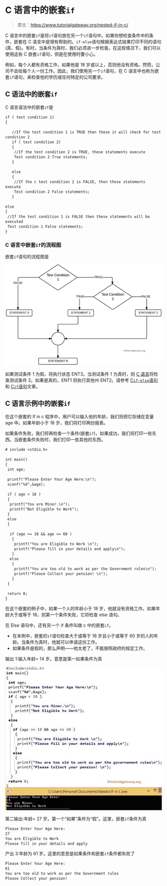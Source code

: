 # C 语言中的嵌套`if`

> 原文：<https://www.tutorialgateway.org/nested-if-in-c/>

C 语言中的嵌套`if`是将`if`语句放在另一个`if`语句中。如果你想检查条件中的条件，嵌套在 C 语言中是很有帮助的。`if-else`语句根据表达式结果打印不同的语句(真、假)。有时，当条件为真时，我们必须进一步检查。在这些情况下，我们可以使用这些 C 嵌套`if`语句，但是在使用时要小心。

例如，每个人都有资格工作，如果他是 18 岁或以上，否则他没有资格。然而，公司不会给每个人一份工作。因此，我们使用另一个`if`语句，在 C 语言中也称为嵌套`if`语句，来检查他的学历或任何特定的公司要求。

## C 语法中的嵌套`if`

C 语言语法中的嵌套`if`是

```
if ( test condition 1)
{

   //If the test condition 1 is TRUE then these it will check for test condition 2
   if ( test condition 2)
   {
    //If the test condition 2 is TRUE, these statements execute
    Test condition 2 True statements;
   }

   else
   {
    //If the c test condition 2 is FALSE, then these statements execute
    Test condition 2 False statements;
   }

else
{
 //If the test condition 1 is FALSE then these statements will be executed
 Test condition 1 False statements;
}
```

### C 语言中嵌套`if`的流程图

嵌套`if`语句的流程图是

![FLOW CHART For Nested If in C Programming](img/e61ed88e992881e0a36f001446bd0ed2.png)

如果测试条件 1 为假，将执行状态 ENT3。当测试条件 1 为真时，则 [C 语言](https://www.tutorialgateway.org/c-programming/)将检查测试条件 2。如果是真的，ENT1 将执行其他州 ENT2。请参考 [C`if-else`语句](https://www.tutorialgateway.org/if-else-statement-in-c/)和 [C`if`语句](https://www.tutorialgateway.org/if-statement-in-c/)文章。

## C 语言示例中的嵌套`if`

在这个嵌套的 If in c 程序中，用户可以输入他的年龄，我们将把它存储在变量 age 中。如果年龄小于 18 岁，我们将打印两份报表。

如果条件失败，我们将再检查一个条件(嵌套`if`)，如果成功，我们将打印一些东西。当嵌套条件失败时，我们打印一些其他的东西。

```
# include <stdio.h>

int main()
{
 int age;

 printf("Please Enter Your Age Here:\n");
 scanf("%d",&age);

 if ( age < 18 )
 {
  printf("You are Minor.\n");
  printf("Not Eligible to Work");
 }
 else
 {

  if (age >= 18 && age <= 60 ) 
   { 
    printf("You are Eligible to Work \n"); 
    printf("Please fill in your details and apply\n"); 
   } 
  else 
   { 
    printf("You are too old to work as per the Government rules\n");
    printf("Please Collect your pension! \n");
   }
 }

 return 0;
}
```

在这个嵌套的例子中，如果一个人的年龄小于 18 岁，他就没有资格工作。如果年龄大于或等于 18，则第一个条件失败，它将检查 else 语句。

在 Else 语句中，还有另一个 if 条件叫做 c 中的嵌套`if`。

*   在本例中，嵌套的`if`语句检查大于或等于 18 岁且小于或等于 60 岁的人的年龄。当条件为真时，他就可以申请这份工作。
*   如果条件是假的，那么声明——他太老了，不能按照政府的规定工作。

输出 1:输入年龄= 14 岁。意思是第一如果条件为真

![Nested If in C Output 1](img/01518e0ca0f760c788f8edac245e9cc6.png)

第二输出:年龄= 27 岁。第一个“如果”条件为“假”。这里，嵌套`if`条件为真

```
Please Enter Your Age Here:
27
You are Eligible to Work 
Please fill in your details and apply
```

产出 3:年龄为 61 岁。这里的意思是如果条件和嵌套`if`条件都失败了

```
Please Enter Your Age Here:
61
You are too old to work as per the Government rules
Please Collect your pension! 
```